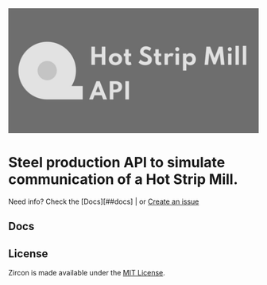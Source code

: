 <img src="LOGO.JPG" alt="Logo" />

# Steel production API to simulate communication of a Hot Strip Mill.

Need info? Check the [Docs][##docs]
 | or [Create an issue](https://github.com/FirsovG/hsm-api/issues/new)

## Docs

## License

Zircon is made available under the [MIT License](https://github.com/FirsovG/hsm-api/blob/main/LICENSE).
